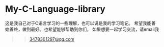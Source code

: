 # My-C-Language-library
这是我自己对于C语言学习的一些理解，也可以说是我的学习笔记。
希望我能善始善终，做到最好。也希望能够帮助到你们。
如果想要一起学习交流，请email我
>>3478301297@qq.com
